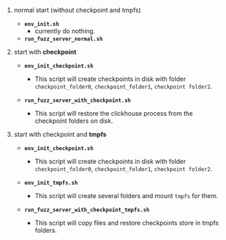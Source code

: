1. normal start (without checkpoint and tmpfs)
    - **`env_init.sh`**
        - currently do nothing.
    - **`run_fuzz_server_normal.sh`**

2. start with **checkpoint**
    - **`env_init_checkpoint.sh`**
        - This script will create checkpoints in disk with folder `checkpoint_folder0`, `checkpoint_folder1`, `checkpoint folder2`.

    - **`run_fuzz_server_with_checkpoint.sh`**
        - This script will restore the clickhouse process from the checkpoint folders on disk.

3. start with checkpoint and **tmpfs**
    - **`env_init_checkpoint.sh`**
        - This script will create checkpoints in disk with folder `checkpoint_folder0`, `checkpoint_folder1`, `checkpoint folder2`.

    - **`env_init_tmpfs.sh`**
        - This script will create several folders and mount `tmpfs` for them.

    - **`run_fuzz_server_with_checkpoint_tmpfs.sh`**
        - This script will copy files and restore checkpoints store in tmpfs folders.